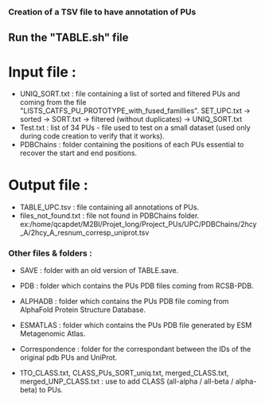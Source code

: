 ### Creation of a TSV file to have annotation of PUs

## Run the "TABLE.sh" file

# Input file : 
- UNIQ_SORT.txt : file containing a list of sorted and filtered PUs and coming from the file "LISTS_CATFS_PU_PROTOTYPE_with_fused_famillies".
  SET_UPC.txt -> sorted -> SORT.txt -> filtered (without duplicates) -> UNIQ_SORT.txt 
- Test.txt : list of 34 PUs - file used to test on a small dataset (used only during code creation to verify that it works).
- PDBChains : folder containing the positions of each PUs essential to recover the start and end positions.

# Output file :
- TABLE_UPC.tsv : file containing all annotations of PUs. 
- files_not_found.txt : file not found in PDBChains folder. 
  ex:/home/qcapdet/M2BI/Projet_long/Project_PUs/UPC/PDBChains/2hcy_A/2hcy_A_resnum_corresp_uniprot.tsv

### Other files & folders :
- SAVE : folder with an old version of TABLE.save.
- PDB : folder which contains the PUs PDB files coming from RCSB-PDB.   
- ALPHADB : folder which contains the PUs PDB file coming from AlphaFold Protein Structure Database.
- ESMATLAS : folder which contains the PUs PDB file generated by ESM Metagenomic Atlas.

- Correspondence : folder for the correspondant between the IDs of the original pdb PUs and UniProt.
- 1TO_CLASS.txt, CLASS_PUs_SORT_uniq.txt, merged_CLASS.txt, merged_UNP_CLASS.txt : use to add CLASS (all-alpha / all-beta / alpha-beta) to PUs. 
